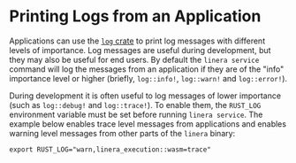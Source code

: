 # Printing Logs from an Application

Applications can use the [`log` crate](https://crates.io/crates/log) to print log messages with
different levels of importance. Log messages are useful during development, but they may also be
useful for end users. By default the `linera service` command will log the messages from an
application if they are of the "info" importance level or higher (briefly, `log::info!`,
`log::warn!` and `log::error!`).

During development it is often useful to log messages of lower importance (such as `log::debug!` and
`log::trace!`). To enable them, the `RUST_LOG` environment variable must be set before running
`linera service`. The example below enables trace level messages from applications and enables
warning level messages from other parts of the `linera` binary:

```ignore
export RUST_LOG="warn,linera_execution::wasm=trace"
```

